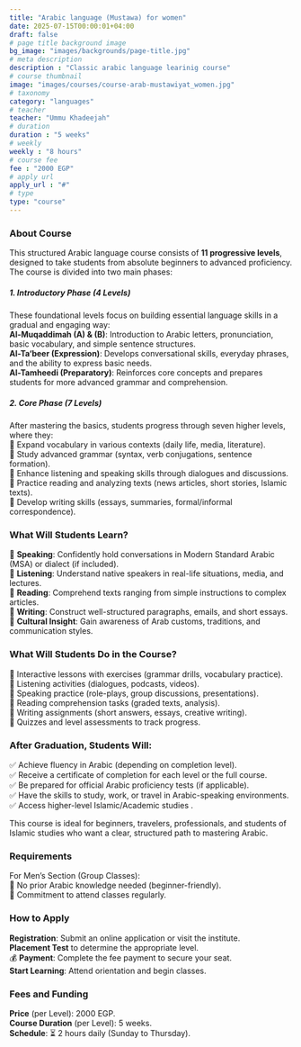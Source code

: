 ```yaml
---
title: "Arabic language (Mustawa) for women"
date: 2025-07-15T00:00:01+04:00
draft: false
# page title background image
bg_image: "images/backgrounds/page-title.jpg"
# meta description
description : "Classic arabic language learinig course"
# course thumbnail
image: "images/courses/course-arab-mustawiyat_women.jpg"
# taxonomy
category: "languages"
# teacher
teacher: "Ummu Khadeejah"
# duration
duration : "5 weeks"
# weekly
weekly : "8 hours"
# course fee
fee : "2000 EGP"
# apply url
apply_url : "#"
# type
type: "course"
---
```



### About Course

This structured Arabic language course consists of **11 progressive levels**, designed to take students from absolute beginners to advanced proficiency. The course is divided into two main phases:

##### 1. Introductory Phase (4 Levels)
These foundational levels focus on building essential language skills in a gradual and engaging way:\
**Al-Muqaddimah (A) & (B)**: Introduction to Arabic letters, pronunciation, basic vocabulary, and simple sentence structures.\
**Al-Ta‘beer (Expression)**: Develops conversational skills, everyday phrases, and the ability to express basic needs.\
**Al-Tamheedi (Preparatory)**: Reinforces core concepts and prepares students for more advanced grammar and comprehension.

##### 2. Core Phase (7 Levels)
After mastering the basics, students progress through seven higher levels, where they:\
:dart: Expand vocabulary in various contexts (daily life, media, literature).\
:dart: Study advanced grammar (syntax, verb conjugations, sentence formation).\
:dart: Enhance listening and speaking skills through dialogues and discussions.\
:dart: Practice reading and analyzing texts (news articles, short stories, Islamic texts).\
:dart: Develop writing skills (essays, summaries, formal/informal correspondence).

### What Will Students Learn?
:gem: **Speaking**: Confidently hold conversations in Modern Standard Arabic (MSA) or dialect (if included).\
:gem: **Listening**: Understand native speakers in real-life situations, media, and lectures.\
:gem: **Reading**: Comprehend texts ranging from simple instructions to complex articles.\
:gem: **Writing**: Construct well-structured paragraphs, emails, and short essays.\
:gem: **Cultural Insight**: Gain awareness of Arab customs, traditions, and communication styles.

### What Will Students Do in the Course?
:green_book: Interactive lessons with exercises (grammar drills, vocabulary practice). \
:green_book: Listening activities (dialogues, podcasts, videos).\
:green_book: Speaking practice (role-plays, group discussions, presentations).\
:green_book: Reading comprehension tasks (graded texts, analysis).\
:green_book: Writing assignments (short answers, essays, creative writing).\
:green_book: Quizzes and level assessments to track progress.

### After Graduation, Students Will:
✅ Achieve fluency in Arabic (depending on completion level).\
✅ Receive a certificate of completion for each level or the full course.\
✅ Be prepared for official Arabic proficiency tests (if applicable).\
✅ Have the skills to study, work, or travel in Arabic-speaking environments.\
✅ Access higher-level Islamic/Academic studies .

This course is ideal for beginners, travelers, professionals, and students of Islamic studies who want a clear, structured path to mastering Arabic.

### Requirements

For Men’s Section (Group Classes):\
:seedling: No prior Arabic knowledge needed (beginner-friendly). \
:seedling: Commitment to attend classes regularly.


### How to Apply

**Registration**: Submit an online application or visit the institute.\
**Placement Test** to determine the appropriate level.\
:moneybag: **Payment**: Complete the fee payment to secure your seat.\
**Start Learning**: Attend orientation and begin classes.


### Fees and Funding

**Price** (per Level): 2000 EGP.\
**Course Duration** (per Level): 5 weeks.\
**Schedule**: ⏳ 2 hours daily (Sunday to Thursday).